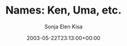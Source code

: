 ---
title: 'Names: Ken, Uma, etc.'
posts: 10
hash: 't104'
author: 'Sonja Elen Kisa'
date: 2003-05-22T23:13:00+00:00
sources:
  - http://forums.tokipona.org/viewtopic.php%3Ft=104.html
---